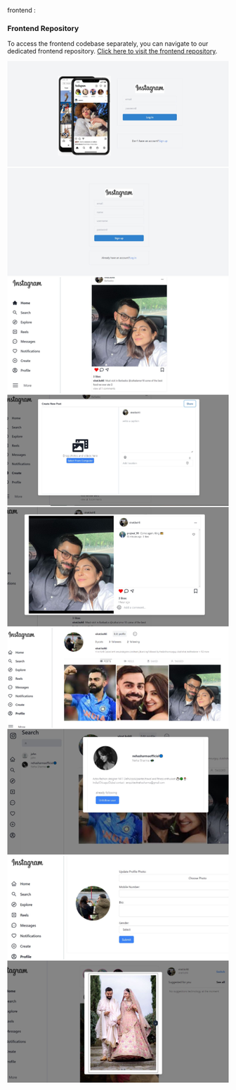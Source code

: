 frontend :
### Frontend Repository

To access the frontend codebase separately, you can navigate to our dedicated frontend repository. 
[Click here to visit the frontend repository](https://github.com/prajwalsable99/Inst-clone-fronted-end).

![Screenshot 1](outputs/Capture1.JPG)
![Screenshot 2](outputs/Capture2.JPG)
![Screenshot 3](outputs/Capture3.JPG)
![Screenshot 4](outputs/Capture4.JPG)
![Screenshot 5](outputs/Capture5.JPG)
![Screenshot 6](outputs/Capture6.JPG)
![Screenshot 7](outputs/Capture7.JPG)
![Screenshot 8](outputs/Capture8.JPG)
![Screenshot 9](outputs/Capture9.JPG)
